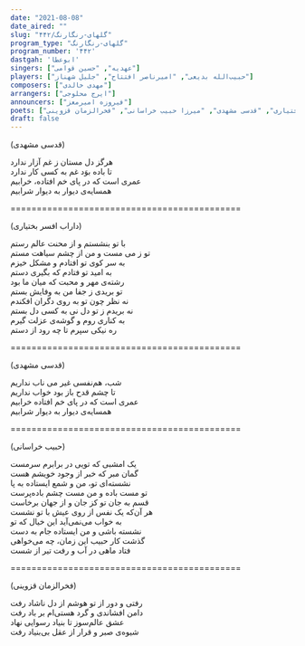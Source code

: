 ```yaml
---
date: "2021-08-08"
date_aired: ""
slug: "گلهای-رنگارنگ/۴۴۲"
program_type: "گلهای-رنگارنگ"
program_number: '۴۴۲'
dastgah: 'ابوعطا'
singers: ["عهدیه", "حسین قوامی"]
players: ["حبیب‌الله بدیعی", "امیرناصر افتتاح", "جلیل شهناز"]
composers: ["مهدی خالدی"]
arrangers: ["ایرج محلوجی"]
announcers: ["فیروزه امیرمعز"]
poets: ["داراب افسر بختیاری", "قدسی مشهدی", "میرزا حبیب خراسانی", "فخرالزمان قزوینی"]
draft: false
---
```


(قدسی مشهدی)  

هرگز دل مستان ز غم آزار ندارد  
تا باده بوَد غم به كسی كار ندارد  
عمری است که در پای خم افتاده، خرابیم  
همسایه‌ی دیوار به دیوار شرابیم  

============================================  

(داراب افسر بختیاری)  

با تو بنشستم و از محنت عالم رستم  
تو ز می مست و من از چشم سیاهت مستم  
به سر کوی تو افتادم و مشکل خیزم  
به امید تو فتادم که بگیری دستم  
رشته‌ی مهر و محبت که میان ما بود  
تو بریدی ز جفا من به وفایش بستم  
نه نظر چون تو به روی دگران افکندم  
نه بریدم ز تو دل نی به کسی دل بستم  
به کناری روم و گوشه‌ی عزلت گیرم  
ره نیکی سپرم تا چه رود از دستم  

============================================  

(قدسی مشهدی)  

شب، هم‌نفسی غیر می ناب نداریم  
تا چشم قدح باز بود خواب نداریم  
عمری است که در پای خم افتاده خرابیم  
همسایه‌ی دیوار به دیوار شرابیم  

============================================  

(حبیب خراسانی)  

یک امشبی که تویی در برابرم سرمست  
گمان مبر که خبر از وجود خویشم هست  
نشسته‌ای تو، من و شمع ایستاده به پا  
تو مست باده و من مست چشم باده‌پرست  
قسم به جان تو کز جان و از جهان برخاست  
هر آن‌که یک نفس از روی عیش با تو نشست  
به خواب می‌نمی‌آید این خیال که تو  
نشسته باشی و من ایستاده جام به دست  
گذشت کار حبیب این زمان، چه می‌خواهی  
فتاد ماهی در آب و رفت تیر از شست  

============================================  

(فخرالزمان قزوینی)  

رفتی و دور از تو هوشم از دل ناشاد رفت  
دامن افشاندی و گرد هستی‌ام بر باد رفت  
عشق عالم‌سوز تا بنیاد رسوایی نهاد  
شیوه‌ی صبر و قرار از عقل بی‌بنیاد رفت  
